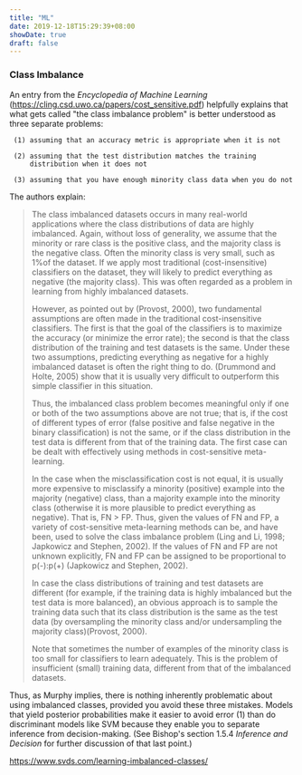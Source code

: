 ```yaml
---
title: "ML"
date: 2019-12-18T15:29:39+08:00
showDate: true
draft: false
---
```


### Class Imbalance

An entry from the *Encyclopedia of Machine Learning* (https://cling.csd.uwo.ca/papers/cost_sensitive.pdf) helpfully explains that what gets called "the class imbalance problem" is better understood as three separate problems:

```
 (1) assuming that an accuracy metric is appropriate when it is not

 (2) assuming that the test distribution matches the training 
     distribution when it does not

 (3) assuming that you have enough minority class data when you do not
```

The authors explain:

> The class imbalanced datasets occurs in many real-world applications where the class distributions of data are highly imbalanced. Again, without loss of generality, we assume that the minority or rare class is the positive class, and the majority class is the negative class. Often the minority class is very small, such as 1%of the dataset. If we apply most traditional (cost-insensitive) classifiers on the dataset, they will likely to predict everything as negative (the majority class). This was often regarded as a problem in learning from highly imbalanced datasets.
>
> However, as pointed out by (Provost, 2000), two fundamental assumptions are often made in the traditional cost-insensitive classifiers. The first is that the goal of the classifiers is to maximize the accuracy (or minimize the error rate); the second is that the class distribution of the training and test datasets is the same. Under these two assumptions, predicting everything as negative for a highly imbalanced dataset is often the right thing to do. (Drummond and Holte, 2005) show that it is usually very difficult to outperform this simple classifier in this situation.
>
> Thus, the imbalanced class problem becomes meaningful only if one or both of the two assumptions above are not true; that is, if the cost of different types of error (false positive and false negative in the binary classification) is not the same, or if the class distribution in the test data is different from that of the training data. The first case can be dealt with effectively using methods in cost-sensitive meta-learning.
>
> In the case when the misclassification cost is not equal, it is usually more expensive to misclassify a minority (positive) example into the majority (negative) class, than a majority example into the minority class (otherwise it is more plausible to predict everything as negative). That is, FN > FP. Thus, given the values of FN and FP, a variety of cost-sensitive meta-learning methods can be, and have been, used to solve the class imbalance problem (Ling and Li, 1998; Japkowicz and Stephen, 2002). If the values of FN and FP are not unknown explicitly, FN and FP can be assigned to be proportional to p(-):p(+) (Japkowicz and Stephen, 2002).
>
> In case the class distributions of training and test datasets are different (for example, if the training data is highly imbalanced but the test data is more balanced), an obvious approach is to sample the training data such that its class distribution is the same as the test data (by oversampling the minority class and/or undersampling the majority class)(Provost, 2000).
>
> Note that sometimes the number of examples of the minority class is too small for classifiers to learn adequately. This is the problem of insufficient (small) training data, different from that of the imbalanced datasets.

Thus, as Murphy implies, there is nothing inherently problematic about using imbalanced classes, provided you avoid these three mistakes. Models that yield posterior probabilities make it easier to avoid error (1) than do discriminant models like SVM because they enable you to separate inference from decision-making. (See Bishop's section 1.5.4 *Inference and Decision* for further discussion of that last point.)

https://www.svds.com/learning-imbalanced-classes/
